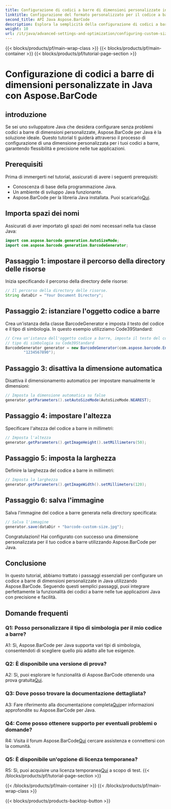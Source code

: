 ```yaml
---
title: Configurazione di codici a barre di dimensioni personalizzate in Java con Aspose.BarCode
linktitle: Configurazione del formato personalizzato per il codice a barre
second_title: API Java Aspose.BarCode
description: Esplora la semplicità della configurazione di codici a barre di dimensioni personalizzate in Java con Aspose.BarCode. Segui il nostro tutorial passo passo per una configurazione precisa.
weight: 10
url: /it/java/advanced-settings-and-optimization/configuring-custom-size-barcode/
---
```


{{< blocks/products/pf/main-wrap-class >}}
{{< blocks/products/pf/main-container >}}
{{< blocks/products/pf/tutorial-page-section >}}

# Configurazione di codici a barre di dimensioni personalizzate in Java con Aspose.BarCode

## introduzione

Se sei uno sviluppatore Java che desidera configurare senza problemi codici a barre di dimensioni personalizzate, Aspose.BarCode per Java è la soluzione ideale. Questo tutorial ti guiderà attraverso il processo di configurazione di una dimensione personalizzata per i tuoi codici a barre, garantendo flessibilità e precisione nelle tue applicazioni.

## Prerequisiti

Prima di immergerti nel tutorial, assicurati di avere i seguenti prerequisiti:

- Conoscenza di base della programmazione Java.
- Un ambiente di sviluppo Java funzionante.
-  Aspose.BarCode per la libreria Java installata. Puoi scaricarlo[Qui](https://releases.aspose.com/barcode/java/).

## Importa spazi dei nomi

Assicurati di aver importato gli spazi dei nomi necessari nella tua classe Java:

```java
import com.aspose.barcode.generation.AutoSizeMode;
import com.aspose.barcode.generation.BarcodeGenerator;

```

## Passaggio 1: impostare il percorso della directory delle risorse

Inizia specificando il percorso della directory delle risorse:

```java
// Il percorso della directory delle risorse.
String dataDir = "Your Document Directory";
```

## Passaggio 2: istanziare l'oggetto codice a barre

Crea un'istanza della classe BarcodeGenerator e imposta il testo del codice e il tipo di simbologia. In questo esempio utilizziamo Code39Standard:

```java
// Crea un'istanza dell'oggetto codice a barre, imposta il testo del codice per il codice a barre e il file
// tipo di simbologia su Code39Standard
BarcodeGenerator generator = new BarcodeGenerator(com.aspose.barcode.EncodeTypes.CODE_39_STANDARD,
		"1234567890");
```

## Passaggio 3: disattiva la dimensione automatica

Disattiva il dimensionamento automatico per impostare manualmente le dimensioni:

```java
// Imposta la dimensione automatica su false
generator.getParameters().setAutoSizeMode(AutoSizeMode.NEAREST);
```

## Passaggio 4: impostare l'altezza

Specificare l'altezza del codice a barre in millimetri:

```java
// Imposta l'altezza
generator.getParameters().getImageHeight().setMillimeters(50);
```

## Passaggio 5: imposta la larghezza

Definire la larghezza del codice a barre in millimetri:

```java
// Imposta la larghezza
generator.getParameters().getImageWidth().setMillimeters(120);
```

## Passaggio 6: salva l'immagine

Salva l'immagine del codice a barre generata nella directory specificata:

```java
// Salva l'immagine
generator.save(dataDir + "barcode-custom-size.jpg");
```

Congratulazioni! Hai configurato con successo una dimensione personalizzata per il tuo codice a barre utilizzando Aspose.BarCode per Java.

## Conclusione

In questo tutorial, abbiamo trattato i passaggi essenziali per configurare un codice a barre di dimensioni personalizzate in Java utilizzando Aspose.BarCode. Seguendo questi semplici passaggi, puoi integrare perfettamente la funzionalità dei codici a barre nelle tue applicazioni Java con precisione e facilità.

## Domande frequenti

### Q1: Posso personalizzare il tipo di simbologia per il mio codice a barre?

A1: Sì, Aspose.BarCode per Java supporta vari tipi di simbologia, consentendoti di scegliere quello più adatto alle tue esigenze.

### Q2: È disponibile una versione di prova?

 A2: Sì, puoi esplorare le funzionalità di Aspose.BarCode ottenendo una prova gratuita[Qui](https://releases.aspose.com/).

### Q3: Dove posso trovare la documentazione dettagliata?

 A3: Fare riferimento alla documentazione completa[Qui](https://reference.aspose.com/barcode/java/)per informazioni approfondite su Aspose.BarCode per Java.

### Q4: Come posso ottenere supporto per eventuali problemi o domande?

 R4: Visita il forum Aspose.BarCode[Qui](https://forum.aspose.com/c/barcode/13) cercare assistenza e connettersi con la comunità.

### Q5: È disponibile un'opzione di licenza temporanea?

 R5: Sì, puoi acquisire una licenza temporanea[Qui](https://purchase.aspose.com/temporary-license/) a scopo di test.
{{< /blocks/products/pf/tutorial-page-section >}}

{{< /blocks/products/pf/main-container >}}
{{< /blocks/products/pf/main-wrap-class >}}

{{< blocks/products/products-backtop-button >}}

